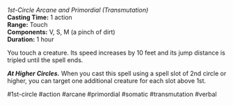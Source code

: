 *1st-Circle Arcane and Primordial (Transmutation)*  
**Casting Time:** 1 action  
**Range:** Touch  
**Components:** V, S, M (a pinch of dirt)  
**Duration:** 1 hour

You touch a creature. Its speed increases by 10 feet and its jump distance is tripled until the spell ends.

***At Higher Circles.*** When you cast this spell using a spell slot of 2nd circle or higher, you can target one additional creature for each slot above 1st.

#1st-circle #action #arcane #primordial #somatic #transmutation #verbal
